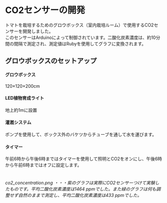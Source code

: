 # CO2センサーの開発
トマトを栽培するためのグロウボックス（室内栽培ルーム）で使用するCO2センサーを開発しました。<br>
このセンサーはArduinoによって制御されています。二酸化炭素濃度は、約10分間の間隔で測定され、測定値はRubyを使用してグラフに変換されます。
## グロウボックスのセットアップ
#### グロウボックス
120×120×200cm
#### LED植物育成ライト
地上約1mに設置
#### 灌漑システム
ポンプを使用して、ボックス外のバケツからチューブを通して水を運びます。
#### タイマー
午前6時から午後6時まではタイマーを使用して照明とCO2をオンにし、午後6時から午前6時まではオフに設定します。<br><br>
###### co2_concentration.png ・・・紫のグラフは実際にCO2センサーつけて実験したものです。平均二酸化炭素濃度は1464 ppmでした。また緑のグラフは何も調整せず自然のままで測定し、平均二酸化炭素濃度は433 ppmでした。
